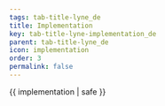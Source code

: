```yaml
---
tags: tab-title-lyne_de
title: Implementation
key: tab-title-lyne-implementation_de
parent: tab-title-lyne_de
icon: implementation
order: 3
permalink: false  
---
```

 {{ implementation | safe }}


